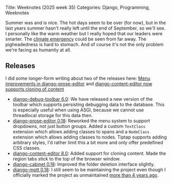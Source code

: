 Title: Weeknotes (2025 week 35)
Categories: Django, Programming, Weeknotes

Summer was and is nice. The hot days seem to be over (for now), but in the last
years summer hasn't really left until the end of September, so we'll see. I
personally like the warm weather but I really hoped that our leaders were
smarter. The [climate emergency](https://406.ch/writing/category-climate/)
could be seen from far away. The pigheadedness is hard to stomach. And of
course it's not the only problem we're facing as humanity at all.

## Releases

I did some longer-form writing about two of the releases here: [Menu improvements in django-prose-editor](https://406.ch/writing/menu-improvements-in-django-prose-editor/) and [django-content-editor now supports cloning of content](https://406.ch/writing/django-content-editor-cloning/)

- [django-debug-toolbar 6.0](https://pypi.org/project/django-debug-toolbar/):
  We have released a new version of the toolbar which supports persisting
  debugging data to the database. This is especially useful when using ASGI,
  because we cannot use threadlocal storage for this data then.
- [django-prose-editor 0.18](https://pypi.org/project/django-prose-editor/):
  Reworked the menu system to support dropdowns, not just button groups. Added
  a custom `TextClass` extension which allows adding classes to spans and a
  `NodeClass` extension which allows adding classes to nodes. Tiptap supports
  adding arbitrary styles, I'd rather limit this a bit more and only offer
  predefined CSS classes.
- [django-content-editor 8.0](https://pypi.org/project/django-content-editor/):
  Added support for cloning content. Made the region tabs stick to the top of
  the browser window.
- [django-cabinet 0.18](https://pypi.org/project/django-cabinet/): Improved the
  folder deletion interface slightly.
- [django-mptt 0.18](https://pypi.org/project/django-mptt/): I still seem to be maintaining the project even though I officially marked the project as unmaintained [more than 4 years ago](https://github.com/django-mptt/django-mptt/commit/6f6c1c485f3adc1d579f8d22e0279ce1d52334f6).
